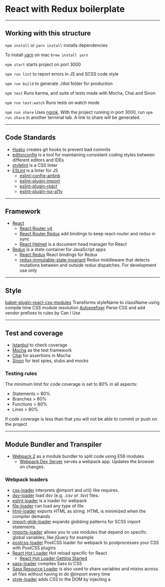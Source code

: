 # React with Redux boilerplate

---

## Working with this structure

`npm install` or `yarn install` installs dependencies

To install [yarn](https://yarnpkg.com/en/) on mac `brew install yarn`

`npm start` starts project on port 3000

`npm run lint` to report errors in JS and SCSS code style

`npm run build` to generate ./dist folder for production

`npm test` Runs karma, and suite of tests made with Mocha, Chai and Sinon

`npm run test:watch` Runs tests on watch mode

`npm run share` Uses [ngrok](https://github.com/bubenshchykov/ngrok). With the project running in port 3000, run `npm run share` in another terminal tab. A link to share will be generated.

---

## Code Standards
* [Husky](https://github.com/typicode/husky) creates git hooks to prevent bad commits
* [editorconfig](http://editorconfig.org/) is a tool for maintaining consistent coding styles between different editors and IDEs
* [stylelint](https://github.com/stylelint/stylelint) is a CSS linter
* [ESLint](https://github.com/eslint/eslint)  is a linter for JS
    * [eslint-config-airbnb](https://github.com/airbnb/javascript/tree/master/packages/eslint-config-airbnb)
    * [eslint-plugin-import](https://github.com/benmosher/eslint-plugin-import)
    * [eslint-plugin-react](https://github.com/yannickcr/eslint-plugin-react)
    * [eslint-plugin-jsx-a11y](https://github.com/evcohen/eslint-plugin-jsx-a11y)

---

## Framework

* [React](https://github.com/facebook/react)
  * [React Router v4](https://github.com/ReactTraining/react-router)
  * [React Router Redux](https://github.com/reactjs/react-router-redux) add bindings to keep react-router and redux in sync
  * [React Helmet](https://github.com/nfl/react-helmet) is a document head manager for React
* [Redux](https://github.com/reactjs/redux/) is a state container for JavaScript apps
  * [React Redux](https://github.com/reactjs/react-redux) React bindings for Redux
  * [redux-immutable-state-invariant](https://github.com/leoasis/redux-immutable-state-invariant) Redux middleware that detects mutations between and outside redux dispatches. For development use only

---

## Style

[babel-plugin-react-css-modules](https://github.com/gajus/babel-plugin-react-css-modules) Transforms styleName to className using compile time CSS module resolution
[Autoprefixer](https://github.com/postcss/autoprefixer) Parse CSS and add vendor prefixes to rules by Can I Use

-----------------

## Test and coverage

* [Istanbul](https://github.com/gotwarlost/istanbul) to check coverage
* [Mocha](https://github.com/mochajs/mocha) as the test framework
* [Chai](https://github.com/chaijs/chai) for assertions in Mocha
* [Sinon](https://github.com/sinonjs/sinon) for test spies, stubs and mocks

### Testing rules
The minimum limit for code coverage is set to 80% in all aspects:

* Statements > 80%
* Branches > 80%
* Functions > 80%
* Lines > 80%

If code coverage is less than that you will not be able to commit or push on the project

---

## Module Bundler and Transpiler

* [Webpack 2](https://webpack.js.org/) as a module bundler to split code using ES6 modules
  * [Webpack Dev Server](https://github.com/webpack/webpack-dev-server) serves a webpack app. Updates the browser on changes.

### Webpack loaders

* [css-loader](https://github.com/webpack-contrib/css-loader) interprets @import and url() like requires.
* [dsv-loader](https://github.com/wbkd/dsv-loader) load dsv (e.g. .csv or .tsv) files.
* [eslint-loader](https://github.com/MoOx/eslint-loader) is a loader for webpack
* [file-loader](https://github.com/webpack-contrib/file-loader) can load any type of file
* [html-loader](https://github.com/webpack-contrib/html-loader) exports HTML as string. HTML is minimized when the compiler demands
* [import-glob-loader](https://github.com/Aintaer/import-glob-loader) expands globbing patterns for SCSS import statements.
* [imports-loader](https://github.com/webpack-contrib/imports-loader) allows you to use modules that depend on specific global variables, like jQuery for example
* [postcss-loader](https://github.com/postcss/postcss-loader) PostCSS loader for webpack to postprocesses your CSS with PostCSS plugins
* [React Hot Loader](https://github.com/gaearon/react-hot-loader) Hot reload specific for React
  * [React Hot Loader Getting Started](http://gaearon.github.io/react-hot-loader/getstarted/)
* [sass-loader](https://github.com/webpack-contrib/sass-loader) compiles Sass to CSS
* [Sass Resource Loader](https://github.com/shakacode/sass-resources-loader) is also used to share variables and mixins across all files without having to do @import every time
* [style-loader](https://github.com/webpack-contrib/style-loader) adds CSS to the DOM by injecting a <style> tag
* [url-loader](https://github.com/webpack-contrib/url-loader) The url loader works like the file loader, but can return a Data Url if the file is smaller than some byte limit defined

### Webpack plugins

* [HtmlWebpackPlugin](https://github.com/jantimon/html-webpack-plugin) Simplifies creation of HTML files to serve your webpack bundles
* [ExtractTextPlugin](https://github.com/webpack-contrib/extract-text-webpack-plugin) Extract text from bundle into a file, like css for example
* [CopyWebpackPlugin](https://github.com/kevlened/copy-webpack-plugin) Copy files and directories in webpack to output folder

* [Babel](http://babeljs.io/) to transpile new JS to JS compatible with most browsers

## Other tools

[compression](https://github.com/expressjs/compression) compression middleware to gzip files on Express server